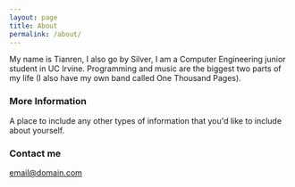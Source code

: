 ```yaml
---
layout: page
title: About
permalink: /about/
---
```


My name is Tianren, I also go by Silver, I am a  Computer Engineering junior student in UC Irvine. Programming and music are the biggest two parts of my life (I also have my own band called One Thousand Pages).

### More Information

A place to include any other types of information that you'd like to include about yourself.

### Contact me

[email@domain.com](mailto:email@domain.com)
